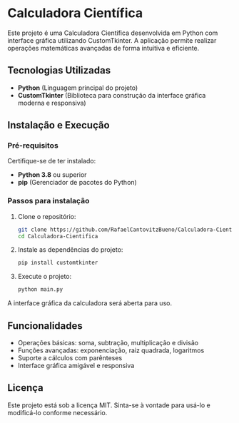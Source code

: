 # Calculadora Científica

Este projeto é uma Calculadora Científica desenvolvida em Python com interface gráfica utilizando CustomTkinter. A aplicação permite realizar operações matemáticas avançadas de forma intuitiva e eficiente.

## Tecnologias Utilizadas

- **Python** (Linguagem principal do projeto)
- **CustomTkinter** (Biblioteca para construção da interface gráfica moderna e responsiva)

## Instalação e Execução

### Pré-requisitos

Certifique-se de ter instalado:
- **Python 3.8** ou superior
- **pip** (Gerenciador de pacotes do Python)

### Passos para instalação

1. Clone o repositório:
   ```sh
   git clone https://github.com/RafaelCantovitzBueno/Calculadora-Cientifica.git
   cd Calculadora-Cientifica
   ```

2. Instale as dependências do projeto:
   ```sh
   pip install customtkinter
   ```

3. Execute o projeto:
   ```sh
   python main.py
   ```

A interface gráfica da calculadora será aberta para uso.

## Funcionalidades

- Operações básicas: soma, subtração, multiplicação e divisão
- Funções avançadas: exponenciação, raiz quadrada, logaritmos
- Suporte a cálculos com parênteses
- Interface gráfica amigável e responsiva

## Licença

Este projeto está sob a licença MIT. Sinta-se à vontade para usá-lo e modificá-lo conforme necessário.
